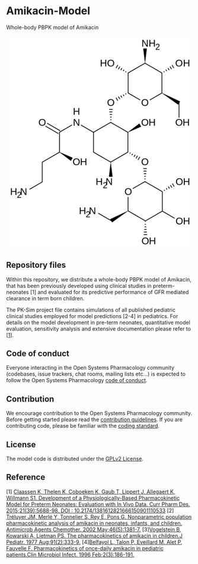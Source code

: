 # Amikacin-Model
Whole-body PBPK model of Amikacin

<p align="center">
  <img src="Amikacin.png">
</p>

## Repository files

Within this repository, we distribute a whole-body PBPK model of  Amikacin, that has been previously developed using clinical studies in preterm-neonates [1] and evaluated for its predictive performance of GFR mediated clearance in term born children. 

The PK-Sim project file contains simulations of all published pediatric clinical studies employed for model predictions [2-4] in pediatrics. For details on the model development in pre-term neonates, quantitative model evaluation, sensitivity analysis and extensive documentation please refer to [[1](#reference)].

## Code of conduct

Everyone interacting in the Open Systems Pharmacology community  (codebases, issue trackers, chat rooms, mailing lists etc...) is  expected to follow the Open Systems Pharmacology [code of conduct](https://github.com/Open-Systems-Pharmacology/Suite/blob/master/CODE_OF_CONDUCT.md#contributor-covenant-code-of-conduct).

## Contribution

We encourage contribution to the Open Systems Pharmacology community. Before getting started please read the [contribution guidelines](https://github.com/Open-Systems-Pharmacology/Suite/blob/master/CONTRIBUTING.md#ways-to-contribute). If you are contributing code, please be familiar with the [coding standard](https://github.com/Open-Systems-Pharmacology/Suite/blob/master/CODING_STANDARDS.md#visual-studio-settings).

## License

The model code is distributed under the [GPLv2 License](https://github.com/Open-Systems-Pharmacology/Suite/blob/develop/LICENSE).

## Reference
[1] [Claassen K, Thelen K, Coboeken K, Gaub T, Lippert J, Allegaert K, Willmann S1. Development of a Physiologically-Based Pharmacokinetic Model for Preterm Neonates: Evaluation with In Vivo Data. Curr Pharm Des. 2015;21(39):5688-98. DOI : 10.2174/1381612821666150901110533](http://www.eurekaselect.com/134577/article)
[2] [Tréluyer JM, Merlé Y, Tonnelier S, Rey E, Pons G. Nonparametric population pharmacokinetic analysis of amikacin in neonates, infants, and children. Antimicrob Agents Chemother. 2002 May;46(5):1381-7.](https://aac.asm.org/content/46/5/1381.long)
[3][Vogelstein B, Kowarski A, Lietman PS. The pharmacokinetics of amikacin in children.J Pediatr. 1977 Aug;91(2):333-9.](https://www.sciencedirect.com/science/article/pii/S0022347677808470?via%3Dihub)
[4][Belfayol L, Talon P, Eveillard M, Alet P, Fauvelle F. Pharmacokinetics of once-daily amikacin in pediatric patients.Clin Microbiol Infect. 1996 Feb;2(3):186-191.](https://www.sciencedirect.com/science/article/pii/S1198743X14651417?via%3Dihub)


